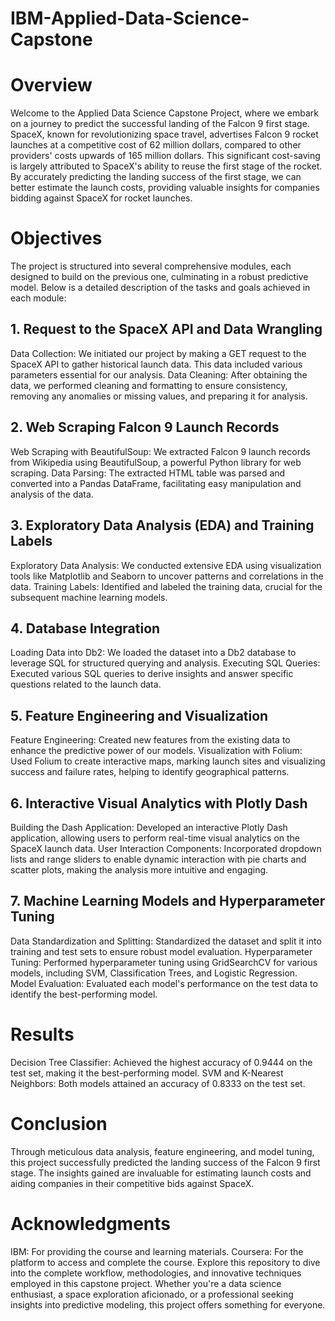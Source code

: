 # IBM-Applied-Data-Science-Capstone
<h1>Overview</h1>
Welcome to the Applied Data Science Capstone Project, where we embark on a journey to predict the successful landing of the Falcon 9 first stage. SpaceX, known for revolutionizing space travel, advertises Falcon 9 rocket launches at a competitive cost of 62 million dollars, compared to other providers' costs upwards of 165 million dollars. This significant cost-saving is largely attributed to SpaceX's ability to reuse the first stage of the rocket. By accurately predicting the landing success of the first stage, we can better estimate the launch costs, providing valuable insights for companies bidding against SpaceX for rocket launches.

<h1>Objectives</h1>
The project is structured into several comprehensive modules, each designed to build on the previous one, culminating in a robust predictive model. Below is a detailed description of the tasks and goals achieved in each module:

<h2>1. Request to the SpaceX API and Data Wrangling</h2>
Data Collection: We initiated our project by making a GET request to the SpaceX API to gather historical launch data. This data included various parameters essential for our analysis.
Data Cleaning: After obtaining the data, we performed cleaning and formatting to ensure consistency, removing any anomalies or missing values, and preparing it for analysis.
<h2>2. Web Scraping Falcon 9 Launch Records</h2>
Web Scraping with BeautifulSoup: We extracted Falcon 9 launch records from Wikipedia using BeautifulSoup, a powerful Python library for web scraping.
Data Parsing: The extracted HTML table was parsed and converted into a Pandas DataFrame, facilitating easy manipulation and analysis of the data.
<h2>3. Exploratory Data Analysis (EDA) and Training Labels</h2>
Exploratory Data Analysis: We conducted extensive EDA using visualization tools like Matplotlib and Seaborn to uncover patterns and correlations in the data.
Training Labels: Identified and labeled the training data, crucial for the subsequent machine learning models.
<h2>4. Database Integration</h2>
Loading Data into Db2: We loaded the dataset into a Db2 database to leverage SQL for structured querying and analysis.
Executing SQL Queries: Executed various SQL queries to derive insights and answer specific questions related to the launch data.
<h2>5. Feature Engineering and Visualization</h2>
Feature Engineering: Created new features from the existing data to enhance the predictive power of our models.
Visualization with Folium: Used Folium to create interactive maps, marking launch sites and visualizing success and failure rates, helping to identify geographical patterns.
<h2>6. Interactive Visual Analytics with Plotly Dash</h2>
Building the Dash Application: Developed an interactive Plotly Dash application, allowing users to perform real-time visual analytics on the SpaceX launch data.
User Interaction Components: Incorporated dropdown lists and range sliders to enable dynamic interaction with pie charts and scatter plots, making the analysis more intuitive and engaging.
<h2>7. Machine Learning Models and Hyperparameter Tuning</h2>
Data Standardization and Splitting: Standardized the dataset and split it into training and test sets to ensure robust model evaluation.
Hyperparameter Tuning: Performed hyperparameter tuning using GridSearchCV for various models, including SVM, Classification Trees, and Logistic Regression.
Model Evaluation: Evaluated each model's performance on the test data to identify the best-performing model.
<h1>Results</h1>
Decision Tree Classifier: Achieved the highest accuracy of 0.9444 on the test set, making it the best-performing model.
SVM and K-Nearest Neighbors: Both models attained an accuracy of 0.8333 on the test set.
<h1>Conclusion</h1>
Through meticulous data analysis, feature engineering, and model tuning, this project successfully predicted the landing success of the Falcon 9 first stage. The insights gained are invaluable for estimating launch costs and aiding companies in their competitive bids against SpaceX.
<h1>Acknowledgments</h1>
IBM: For providing the course and learning materials.
Coursera: For the platform to access and complete the course.
Explore this repository to dive into the complete workflow, methodologies, and innovative techniques employed in this capstone project. Whether you're a data science enthusiast, a space exploration aficionado, or a professional seeking insights into predictive modeling, this project offers something for everyone.

